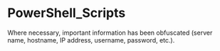 # PowerShell_Scripts

Where necessary, important information has been obfuscated (server name, hostname, IP address, username, password, etc.).